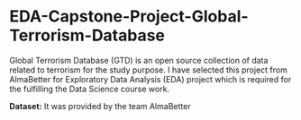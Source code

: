 # EDA-Capstone-Project-Global-Terrorism-Database

Global Terrorism Database (GTD) is an open source collection of data related to terrorism for the study purpose. I have selected this project from AlmaBetter for Exploratory Data Analysis (EDA) project which is required for the fulfilling the Data Science course work.

**Dataset:** It was provided by the team AlmaBetter


